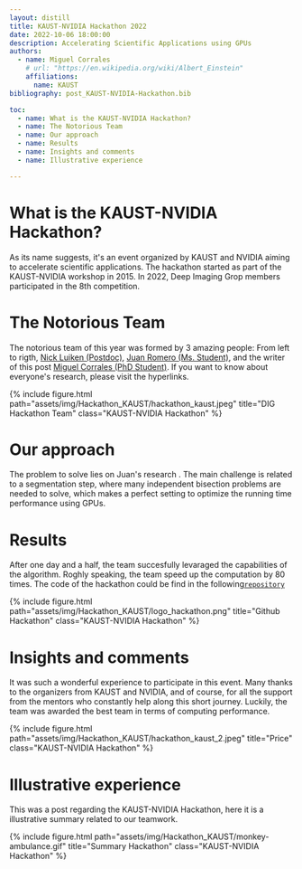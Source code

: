 ```yaml
---
layout: distill
title: KAUST-NVIDIA Hackathon 2022
date: 2022-10-06 18:00:00
description: Accelerating Scientific Applications using GPUs
authors:
  - name: Miguel Corrales
    # url: "https://en.wikipedia.org/wiki/Albert_Einstein"
    affiliations:
      name: KAUST
bibliography: post_KAUST-NVIDIA-Hackathon.bib

toc:
  - name: What is the KAUST-NVIDIA Hackathon?
  - name: The Notorious Team
  - name: Our approach
  - name: Results
  - name: Insights and comments 
  - name: Illustrative experience

---
```



# What is the KAUST-NVIDIA Hackathon?

As its name suggests, it's an event organized by KAUST and NVIDIA aiming to accelerate scientific applications. The hackathon started as part of the KAUST-NVIDIA workshop in 2015. In 2022, Deep Imaging Grop members participated in the 8th competition. 

# The Notorious Team

The notorious team of this year was formed by 3 amazing people: From left to rigth, [Nick Luiken (Postdoc)](https://dig.kaust.edu.sa/people/detail/nick-luiken), [Juan Romero (Ms. Student)](https://dig.kaust.edu.sa/people/detail/juan-romero-murcia), and the writer of this post [Miguel Corrales (PhD Student)](https://dig.kaust.edu.sa/people/detail/miguel-corrales). If you want to know about everyone's research, please visit the hyperlinks. 

{% include figure.html path="assets/img/Hackathon_KAUST/hackathon_kaust.jpeg" title="DIG Hackathon Team" class="KAUST-NVIDIA Hackathon" %}

# Our approach

The problem to solve lies on Juan's research <d-cite key="doi:10.1190/image2022-3737749.1"></d-cite>. The main challenge is related to a segmentation step, where many independent bisection problems are needed to solve, which makes a perfect setting to optimize the running time performance using GPUs. 


# Results

After one day and a half, the team succesfully levaraged the capabilities of the algorithm. Roghly speaking, the team speed up the computation by 80 times. The code of the hackathon could be find in the following[`repository`](https://github.com/DIG-Kaust/HPC_Hackathon_DIG)

{% include figure.html path="assets/img/Hackathon_KAUST/logo_hackathon.png" title="Github Hackathon" class="KAUST-NVIDIA Hackathon" %}



# Insights and comments 

It was such a wonderful experience to participate in this event. Many thanks to the organizers from KAUST and NVIDIA, and of course, for all the support from the mentors who constantly help along this short journey. Luckily, the team was awarded the best team in terms of computing performance.  

{% include figure.html path="assets/img/Hackathon_KAUST/hackathon_kaust_2.jpeg" title="Price" class="KAUST-NVIDIA Hackathon" %}

# Illustrative experience
This was a post regarding the KAUST-NVIDIA Hackathon, here it is a illustrative summary related to our teamwork.   

{% include figure.html path="assets/img/Hackathon_KAUST/monkey-ambulance.gif" title="Summary Hackathon" class="KAUST-NVIDIA Hackathon" %}
